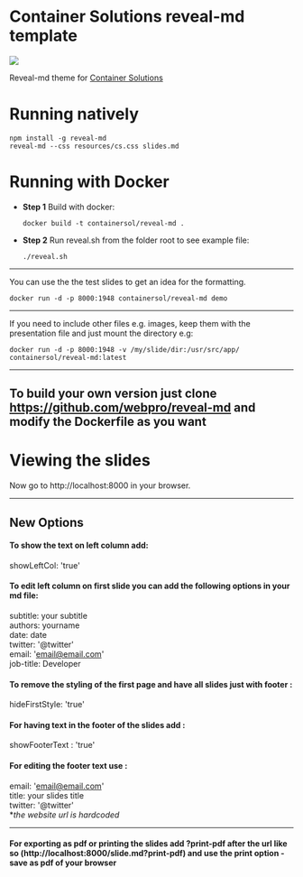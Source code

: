 # Container Solutions reveal-md template

[![](https://images.microbadger.com/badges/image/containersol/reveal-md.svg)](http://microbadger.com/images/containersol/reveal-md "Get your own image badge on microbadger.com")

Reveal-md theme for [Container Solutions](http://container-solutions.com)

# Running natively

```
npm install -g reveal-md
reveal-md --css resources/cs.css slides.md
```

# Running with Docker

- **Step 1** Build with docker:
   ```
   docker build -t containersol/reveal-md .

   ```

- **Step 2** Run reveal.sh from the folder root to see example file:
   ```
  ./reveal.sh
   ```

---

You can use the the test slides to get an idea for the formatting.

```
docker run -d -p 8000:1948 containersol/reveal-md demo
```

---

If you need to include other files e.g. images, keep them with the presentation file and just mount the directory e.g:

```
docker run -d -p 8000:1948 -v /my/slide/dir:/usr/src/app/ containersol/reveal-md:latest
```

---

To build your own version just clone https://github.com/webpro/reveal-md and modify the Dockerfile as you want
---

# Viewing the slides

Now go to http://localhost:8000 in your browser.

---

## New Options

#### To show the text on left column add:

showLeftCol: 'true' 

#### To edit left column on first slide you can add  the following options in your md file:

subtitle: your subtitle   
authors: yourname  
date: date  
twitter: '@twitter'  
email: 'email@email.com'  
job-title: Developer  
 

#### To remove the styling of the first page and have all slides just with footer :

hideFirstStyle: 'true'  

#### For having text in the footer of the slides add :

showFooterText : 'true'  

#### For editing the footer text use :

email: 'email@email.com'    
title: your slides title  
twitter: '@twitter'  
  **the website url is hardcoded*  

---
#### For exporting as pdf or printing the slides add ?print-pdf after the url like so (http://localhost:8000/slide.md?print-pdf) and use the print option - save as pdf of your browser
